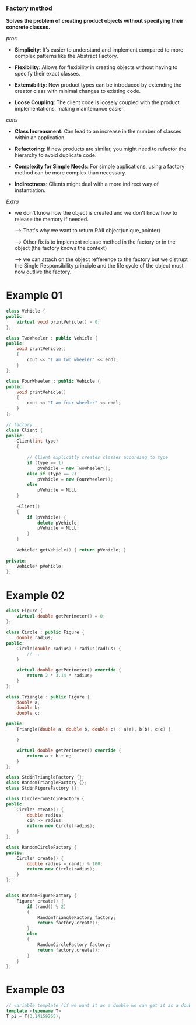 ### Factory method ###

**Solves the problem of creating product objects without specifying their concrete classes.**

*pros*

+ **Simplicity**: It’s easier to understand and implement compared to more complex patterns like the Abstract Factory.

+ **Flexibility**: Allows for flexibility in creating objects without having to specify their exact classes.

+ **Extensibility**: New product types can be introduced by extending the creator class with minimal changes to existing code.

+ **Loose Coupling**: The client code is loosely coupled with the product implementations, making maintenance easier.

*cons*

+ **Class Increasment**: Can lead to an increase in the number of classes within an application.

+ **Refactoring**: If new products are similar, you might need to refactor the hierarchy to avoid duplicate code.

+ **Complexity for Simple Needs**: For simple applications, using a factory method can be more complex than necessary.

+ **Indirectness**: Clients might deal with a more indirect way of instantiation.

*Extra*

+ we don't know how the object is created and we don't know how to release the memory if needed.
  
	--> That's why we want to return RAII object(unique_pointer)
  
	--> Other fix is to implement release method in the factory or in the object (the factory knows the context)
  
	--> we can attach on the object refference to the factory but we distrupt the Single Responsibility principle and the life cycle of the object must now outlive the factory.

# Example 01 #

```c++
class Vehicle {
public:
    virtual void printVehicle() = 0;
};

class TwoWheeler : public Vehicle {
public:
    void printVehicle()
    {
        cout << "I am two wheeler" << endl;
    }
};

class FourWheeler : public Vehicle {
public:
    void printVehicle()
    {
        cout << "I am four wheeler" << endl;
    }
};
 
// factory
class Client {
public:
    Client(int type)
    {
 
        // Client explicitly creates classes according to type
        if (type == 1)
            pVehicle = new TwoWheeler();
        else if (type == 2)
            pVehicle = new FourWheeler();
        else
            pVehicle = NULL;
    }
 
    ~Client()
    {
        if (pVehicle) {
            delete pVehicle;
            pVehicle = NULL;
        }
    }
 
    Vehicle* getVehicle() { return pVehicle; }
 
private:
    Vehicle* pVehicle;
};
```

# Example 02 #

```c++
class Figure {
	virtual double getPerimeter() = 0;
};

class Circle : public Figure {
	double radius;
public:
	Circle(double radius) : radius(radius) {
		// ..
	}

	virtual double getPerimeter() override {
		return 2 * 3.14 * radius;
	}
};

class Triangle : public Figure {
	double a;
	double b;
	double c;

public:
	Triangle(double a, double b, double c) : a(a), b(b), c(c) {

	}

	virtual double getPerimeter() override {
		return a + b + c;
	}
};

class StdinTriangleFactory {};
class RandomTriangleFactory {};
class StdinFigureFactory {};

class CircleFromStdinFactory {
public:
	Circle* cteate() {
		double radius;
		cin >> radius;
		return new Circle(radius);
	}
};

class RandomCircleFactory {
public:
	Circle* create() {
		double radius = rand() % 100;
		return new Circle(radius);
	}
};


class RandomFigureFactory {
	Figure* create() {
		if (rand() % 2)
		{
			RandomTriangleFactory factory;
			return factory.create();
		}
		else
		{
			RandomCircleFactory factory;
			return factory.create();
		}
	}
};
```

# Example 03 #

```c++
// variable template (if we want it as a double we can get it as a double, if we want it as an int...)
template <typename T>
T pi = T(3.14159265);
```
